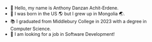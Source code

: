 - 👋 Hello, my name is Anthony Danzan Achit-Erdene.  
- 🌌 I was born in the US :earth_americas: but I grew up in Mongolia :earth_asia:.  
- :books: I graduated from Middlebury College in 2023 with a degree in Computer Science.  
- :briefcase: I am looking for a job in Software Development!
